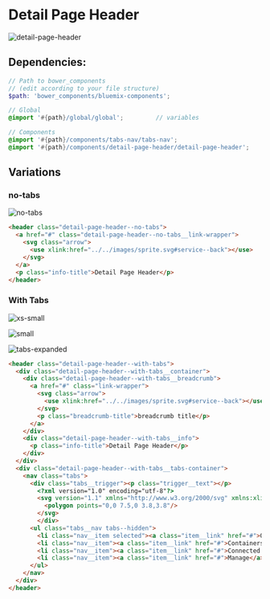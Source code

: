 # Detail Page Header

![detail-page-header](https://uploads.github.ibm.com/github-enterprise-assets/0000/0076/0000/8659/20b8e8f8-c93f-11e5-8f9d-bcead0902eca.png)

## Dependencies:

```scss
// Path to bower_components
// (edit according to your file structure)
$path: 'bower_components/bluemix-components';

// Global
@import '#{path}/global/global';         // variables

// Components
@import '#{path}/components/tabs-nav/tabs-nav';
@import '#{path}/components/detail-page-header/detail-page-header';
```

## Variations

### no-tabs

![no-tabs](https://uploads.github.ibm.com/github-enterprise-assets/0000/0076/0000/8660/fd0f4662-c93f-11e5-89f8-421902330d21.png)


```html
<header class="detail-page-header--no-tabs">
  <a href="#" class="detail-page-header--no-tabs__link-wrapper">
    <svg class="arrow">
      <use xlink:href="../../images/sprite.svg#service--back"></use>
    </svg>
  </a>
  <p class="info-title">Detail Page Header</p>
</header>
```

### With Tabs

![xs-small](https://uploads.github.ibm.com/github-enterprise-assets/0000/0076/0000/8844/1f1fb48c-c9c0-11e5-909b-7ad7c9186249.png)

![small](https://uploads.github.ibm.com/github-enterprise-assets/0000/0076/0000/8846/5aaf85ea-c9c0-11e5-86f5-2f30b1c92e65.png)

![tabs-expanded](https://uploads.github.ibm.com/github-enterprise-assets/0000/0076/0000/8845/5aaf890a-c9c0-11e5-8433-8880ec8d6bde.png)

```html
<header class="detail-page-header--with-tabs">
  <div class="detail-page-header--with-tabs__container">
    <div class="detail-page-header--with-tabs__breadcrumb">
      <a href="#" class="link-wrapper">
        <svg class="arrow">
          <use xlink:href="../../images/sprite.svg#service--back"></use>
        </svg>
        <p class="breadcrumb-title">breadcrumb title</p>
      </a>
    </div>
    <div class="detail-page-header--with-tabs__info">
      <p class="info-title">Detail Page Header</p>
    </div>
  </div>
  <div class="detail-page-header--with-tabs__tabs-container">
    <nav class="tabs">
      <div class="tabs__trigger"><p class="trigger__text"></p>
        <?xml version="1.0" encoding="utf-8"?>
        <svg version="1.1" xmlns="http://www.w3.org/2000/svg" xmlns:xlink="http://www.w3.org/1999/xlink" x="0px" y="0px" viewBox="0 0 7.5 3.8" enable-background="new 0 0 7.5 3.8" xml:space="preserve">
          <polygon points="0,0 7.5,0 3.8,3.8"/>
        </svg>
        </div>
      <ul class="tabs__nav tabs--hidden">
        <li class="nav__item selected"><a class="item__link" href="#">Overview</a></li>
        <li class="nav__item"><a class="item__link" href="#">Containers Files</a></li>
        <li class="nav__item"><a class="item__link" href="#">Connected Objects</a></li>
        <li class="nav__item"><a class="item__link" href="#">Manage</a></li>
      </ul>
    </nav>
  </div>
</header>
```
